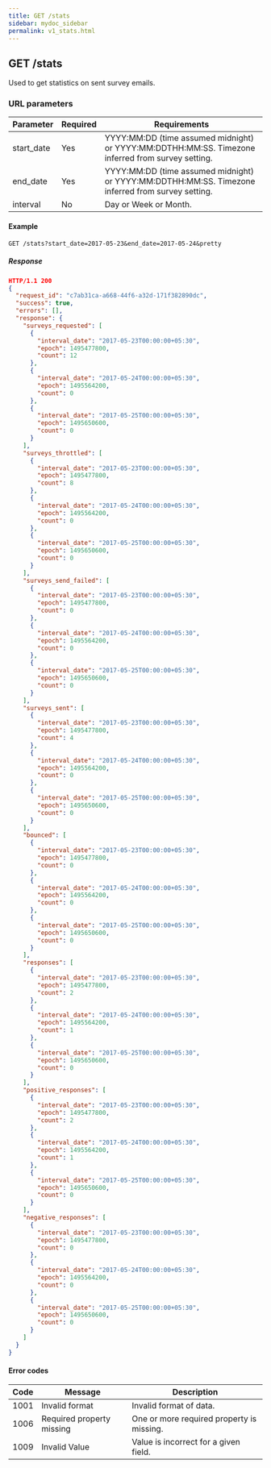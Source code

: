 ```yaml
---
title: GET /stats
sidebar: mydoc_sidebar
permalink: v1_stats.html
---
```


## GET /stats

Used to get statistics on sent survey emails.

### URL parameters

|Parameter|Required|Requirements|
|---------|--------|------------|
|start_date|Yes|YYYY:MM:DD (time assumed midnight) or YYYY:MM:DDTHH:MM:SS. Timezone inferred from survey setting.|
|end_date|Yes|YYYY:MM:DD (time assumed midnight) or YYYY:MM:DDTHH:MM:SS. Timezone inferred from survey setting.|
|interval|No|Day or Week or Month.|

#### Example

```
GET /stats?start_date=2017-05-23&end_date=2017-05-24&pretty
```

##### Response

```json
HTTP/1.1 200
{
  "request_id": "c7ab31ca-a668-44f6-a32d-171f382890dc",
  "success": true,
  "errors": [],
  "response": {
    "surveys_requested": [
      {
        "interval_date": "2017-05-23T00:00:00+05:30",
        "epoch": 1495477800,
        "count": 12
      },
      {
        "interval_date": "2017-05-24T00:00:00+05:30",
        "epoch": 1495564200,
        "count": 0
      },
      {
        "interval_date": "2017-05-25T00:00:00+05:30",
        "epoch": 1495650600,
        "count": 0
      }
    ],
    "surveys_throttled": [
      {
        "interval_date": "2017-05-23T00:00:00+05:30",
        "epoch": 1495477800,
        "count": 8
      },
      {
        "interval_date": "2017-05-24T00:00:00+05:30",
        "epoch": 1495564200,
        "count": 0
      },
      {
        "interval_date": "2017-05-25T00:00:00+05:30",
        "epoch": 1495650600,
        "count": 0
      }
    ],
    "surveys_send_failed": [
      {
        "interval_date": "2017-05-23T00:00:00+05:30",
        "epoch": 1495477800,
        "count": 0
      },
      {
        "interval_date": "2017-05-24T00:00:00+05:30",
        "epoch": 1495564200,
        "count": 0
      },
      {
        "interval_date": "2017-05-25T00:00:00+05:30",
        "epoch": 1495650600,
        "count": 0
      }
    ],
    "surveys_sent": [
      {
        "interval_date": "2017-05-23T00:00:00+05:30",
        "epoch": 1495477800,
        "count": 4
      },
      {
        "interval_date": "2017-05-24T00:00:00+05:30",
        "epoch": 1495564200,
        "count": 0
      },
      {
        "interval_date": "2017-05-25T00:00:00+05:30",
        "epoch": 1495650600,
        "count": 0
      }
    ],
    "bounced": [
      {
        "interval_date": "2017-05-23T00:00:00+05:30",
        "epoch": 1495477800,
        "count": 0
      },
      {
        "interval_date": "2017-05-24T00:00:00+05:30",
        "epoch": 1495564200,
        "count": 0
      },
      {
        "interval_date": "2017-05-25T00:00:00+05:30",
        "epoch": 1495650600,
        "count": 0
      }
    ],
    "responses": [
      {
        "interval_date": "2017-05-23T00:00:00+05:30",
        "epoch": 1495477800,
        "count": 2
      },
      {
        "interval_date": "2017-05-24T00:00:00+05:30",
        "epoch": 1495564200,
        "count": 1
      },
      {
        "interval_date": "2017-05-25T00:00:00+05:30",
        "epoch": 1495650600,
        "count": 0
      }
    ],
    "positive_responses": [
      {
        "interval_date": "2017-05-23T00:00:00+05:30",
        "epoch": 1495477800,
        "count": 2
      },
      {
        "interval_date": "2017-05-24T00:00:00+05:30",
        "epoch": 1495564200,
        "count": 1
      },
      {
        "interval_date": "2017-05-25T00:00:00+05:30",
        "epoch": 1495650600,
        "count": 0
      }
    ],
    "negative_responses": [
      {
        "interval_date": "2017-05-23T00:00:00+05:30",
        "epoch": 1495477800,
        "count": 0
      },
      {
        "interval_date": "2017-05-24T00:00:00+05:30",
        "epoch": 1495564200,
        "count": 0
      },
      {
        "interval_date": "2017-05-25T00:00:00+05:30",
        "epoch": 1495650600,
        "count": 0
      }
    ]
  }
}
```


#### Error codes

|Code|Message|Description|
|----|-------|-----------|
|1001|Invalid format|Invalid format of data.|
|1006|Required property missing|One or more required property is missing.|
|1009|Invalid Value|Value is incorrect for a given field.|